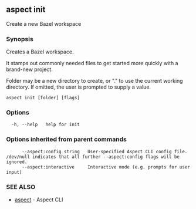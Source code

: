 ## aspect init

Create a new Bazel workspace

### Synopsis

Creates a Bazel workspace.

It stamps out commonly needed files to get started more quickly with a brand-new project.

Folder may be a new directory to create, or "." to use the current working directory.
If omitted, the user is prompted to supply a value.

```
aspect init [folder] [flags]
```

### Options

```
  -h, --help   help for init
```

### Options inherited from parent commands

```
      --aspect:config string   User-specified Aspect CLI config file. /dev/null indicates that all further --aspect:config flags will be ignored.
      --aspect:interactive     Interactive mode (e.g. prompts for user input)
```

### SEE ALSO

* [aspect](aspect.md)	 - Aspect CLI

